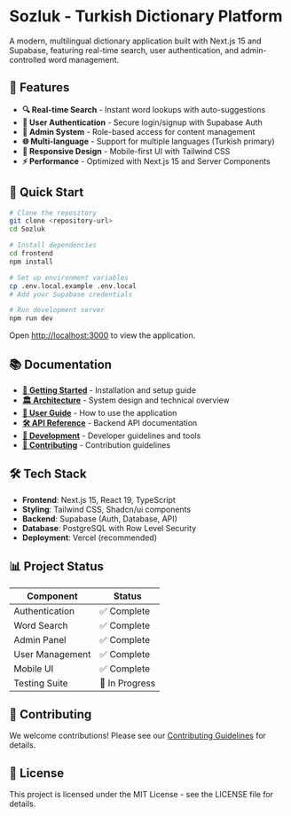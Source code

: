 # Sozluk - Turkish Dictionary Platform

A modern, multilingual dictionary application built with Next.js 15 and Supabase, featuring real-time search, user authentication, and admin-controlled word management.

## 🌟 Features

- **🔍 Real-time Search** - Instant word lookups with auto-suggestions
- **🔐 User Authentication** - Secure login/signup with Supabase Auth
- **👑 Admin System** - Role-based access for content management
- **🌐 Multi-language** - Support for multiple languages (Turkish primary)
- **📱 Responsive Design** - Mobile-first UI with Tailwind CSS
- **⚡ Performance** - Optimized with Next.js 15 and Server Components

## 🚀 Quick Start

```bash
# Clone the repository
git clone <repository-url>
cd Sozluk

# Install dependencies
cd frontend
npm install

# Set up environment variables
cp .env.local.example .env.local
# Add your Supabase credentials

# Run development server
npm run dev
```

Open [http://localhost:3000](http://localhost:3000) to view the application.

## 📚 Documentation

- [**🚀 Getting Started**](./getting-started/) - Installation and setup guide
- [**🏛️ Architecture**](./architecture/) - System design and technical overview
- [**📱 User Guide**](./user-guide/) - How to use the application
- [**🛠️ API Reference**](./api/) - Backend API documentation
- [**🔧 Development**](./development/) - Developer guidelines and tools
- [**📝 Contributing**](./contributing/) - Contribution guidelines

## 🛠️ Tech Stack

- **Frontend**: Next.js 15, React 19, TypeScript
- **Styling**: Tailwind CSS, Shadcn/ui components
- **Backend**: Supabase (Auth, Database, API)
- **Database**: PostgreSQL with Row Level Security
- **Deployment**: Vercel (recommended)

## 📊 Project Status

| Component | Status |
|-----------|---------|
| Authentication | ✅ Complete |
| Word Search | ✅ Complete |
| Admin Panel | ✅ Complete |
| User Management | ✅ Complete |
| Mobile UI | ✅ Complete |
| Testing Suite | 🚧 In Progress |

## 🤝 Contributing

We welcome contributions! Please see our [Contributing Guidelines](./contributing/guidelines.md) for details.

## 📄 License

This project is licensed under the MIT License - see the LICENSE file for details.